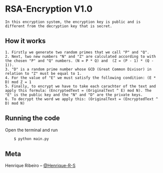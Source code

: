 
# RSA-Encryption V1.0
    In this encryption system, the encryption key is public and is different from the decryption key that is secret.
## How it works
    1. Firstly we generate two random primes that we call "P" and "Q".
    2. Next, two new numbers "N" and "Z" are calculated according to with the chosen "P" and "Q" numbers. (N = P * Q) and  (Z = (P - 1) * (Q - 1)).
    3. "D" is a random prime number whose GCD (Great Common Divisor) in relation to "Z" must be equal to 1.
    4. For the value of "E" we must satisfy the following condition: (E * D) mod Z = 1
    5. Finally, to encrypt we have to take each carachter of the text and apply this formula: (EncryptedText = (OriginalText ^ E) mod N). The "E" is the public key and the "N" and "D" are the private keys.
    6. To decrypt the word we apply this: (OriginalText = (EncryptedText ^ D) mod N)
## Running the code

Open the terminal and run
```bash
	$ python main.py
```

## Meta

Henrique Ribeiro – [@Henrique-R-S](https://github.com/Henrique-R-S)
 

